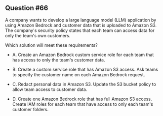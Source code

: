 ## Question #66

 A company wants to develop a large language model (LLM) application by using Amazon Bedrock and customer data that is uploaded to Amazon S3. The company's security policy states that each team can access data for only the team's own customers.

Which solution will meet these requirements?

- A. Create an Amazon Bedrock custom service role for each team that has access to only the team's customer data.

- B. Create a custom service role that has Amazon S3 access. Ask teams to specify the customer name on each Amazon Bedrock request.

- C. Redact personal data in Amazon S3. Update the S3 bucket policy to allow team access to customer data.

- D. Create one Amazon Bedrock role that has full Amazon S3 access. Create IAM roles for each team that have access to only each team's customer folders.